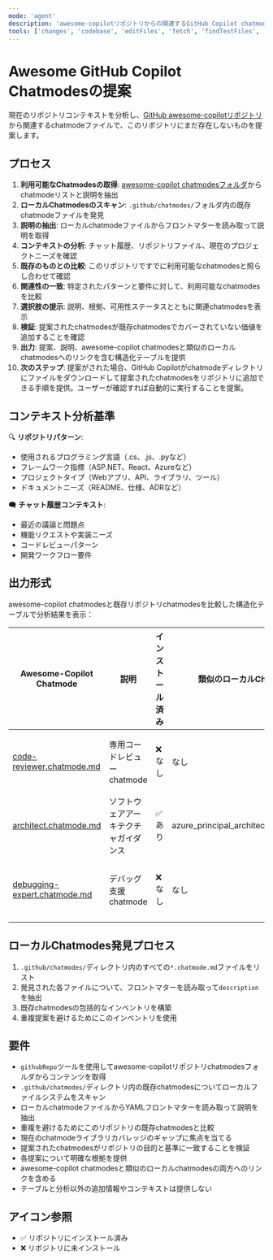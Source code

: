 ```yaml
---
mode: 'agent'
description: 'awesome-copilotリポジトリからの関連するGitHub Copilot chatmodeファイルを、現在のリポジトリコンテキストとチャット履歴に基づいて提案し、このリポジトリの既存chatmodesとの重複を回避します。'
tools: ['changes', 'codebase', 'editFiles', 'fetch', 'findTestFiles', 'githubRepo', 'new', 'openSimpleBrowser', 'problems', 'runCommands', 'runTasks', 'runTests', 'search', 'searchResults', 'terminalLastCommand', 'terminalSelection', 'testFailure', 'usages', 'vscodeAPI', 'github']
---
```


# Awesome GitHub Copilot Chatmodesの提案

現在のリポジトリコンテキストを分析し、[GitHub awesome-copilotリポジトリ](https://github.com/github/awesome-copilot/tree/main/chatmodes)から関連するchatmodeファイルで、このリポジトリにまだ存在しないものを提案します。

## プロセス

1. **利用可能なChatmodesの取得**: [awesome-copilot chatmodesフォルダ](https://github.com/github/awesome-copilot/tree/main/chatmodes)からchatmodeリストと説明を抽出
2. **ローカルChatmodesのスキャン**: `.github/chatmodes/`フォルダ内の既存chatmodeファイルを発見
3. **説明の抽出**: ローカルchatmodeファイルからフロントマターを読み取って説明を取得
4. **コンテキストの分析**: チャット履歴、リポジトリファイル、現在のプロジェクトニーズを確認
5. **既存のものとの比較**: このリポジトリですでに利用可能なchatmodesと照らし合わせて確認
6. **関連性の一致**: 特定されたパターンと要件に対して、利用可能なchatmodesを比較
7. **選択肢の提示**: 説明、根拠、可用性ステータスとともに関連chatmodesを表示
8. **検証**: 提案されたchatmodesが既存chatmodesでカバーされていない価値を追加することを確認
9. **出力**: 提案、説明、awesome-copilot chatmodesと類似のローカルchatmodesへのリンクを含む構造化テーブルを提供
10. **次のステップ**: 提案がされた場合、GitHub Copilotがchatmodeディレクトリにファイルをダウンロードして提案されたchatmodesをリポジトリに追加できる手順を提供。ユーザーが確認すれば自動的に実行することを提案。

## コンテキスト分析基準

🔍 **リポジトリパターン**:
- 使用されるプログラミング言語（.cs、.js、.pyなど）
- フレームワーク指標（ASP.NET、React、Azureなど）
- プロジェクトタイプ（Webアプリ、API、ライブラリ、ツール）
- ドキュメントニーズ（README、仕様、ADRなど）

🗨️ **チャット履歴コンテキスト**:
- 最近の議論と問題点
- 機能リクエストや実装ニーズ
- コードレビューパターン
- 開発ワークフロー要件

## 出力形式

awesome-copilot chatmodesと既存リポジトリchatmodesを比較した構造化テーブルで分析結果を表示：

| Awesome-Copilot Chatmode | 説明 | インストール済み | 類似のローカルChatmode | 提案根拠 |
|---------------------------|-------------|-------------------|-------------------------|---------------------|
| [code-reviewer.chatmode.md](https://github.com/github/awesome-copilot/blob/main/chatmodes/code-reviewer.chatmode.md) | 専用コードレビューchatmode | ❌ なし | なし | 専用コードレビュー支援で開発ワークフローを強化 |
| [architect.chatmode.md](https://github.com/github/awesome-copilot/blob/main/chatmodes/architect.chatmode.md) | ソフトウェアアーキテクチャガイダンス | ✅ あり | azure_principal_architect.chatmode.md | 既存のアーキテクチャchatmodesでカバー済み |
| [debugging-expert.chatmode.md](https://github.com/github/awesome-copilot/blob/main/chatmodes/debugging-expert.chatmode.md) | デバッグ支援chatmode | ❌ なし | なし | 開発チームのトラブルシューティング効率を向上 |

## ローカルChatmodes発見プロセス

1. `.github/chatmodes/`ディレクトリ内のすべての`*.chatmode.md`ファイルをリスト
2. 発見された各ファイルについて、フロントマターを読み取って`description`を抽出
3. 既存chatmodesの包括的なインベントリを構築
4. 重複提案を避けるためにこのインベントリを使用

## 要件

- `githubRepo`ツールを使用してawesome-copilotリポジトリchatmodesフォルダからコンテンツを取得
- `.github/chatmodes/`ディレクトリ内の既存chatmodesについてローカルファイルシステムをスキャン
- ローカルchatmodeファイルからYAMLフロントマターを読み取って説明を抽出
- 重複を避けるためにこのリポジトリの既存chatmodesと比較
- 現在のchatmodeライブラリカバレッジのギャップに焦点を当てる
- 提案されたchatmodesがリポジトリの目的と基準に一致することを検証
- 各提案について明確な根拠を提供
- awesome-copilot chatmodesと類似のローカルchatmodesの両方へのリンクを含める
- テーブルと分析以外の追加情報やコンテキストは提供しない

## アイコン参照

- ✅ リポジトリにインストール済み
- ❌ リポジトリに未インストール